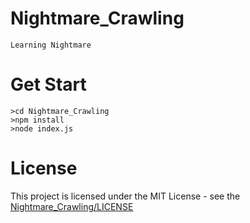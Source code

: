 # Nightmare_Crawling
    Learning Nightmare
# Get Start
    >cd Nightmare_Crawling
    >npm install
    >node index.js
# License
This project is licensed under the MIT License - see the [Nightmare_Crawling/LICENSE](LICENSE)

